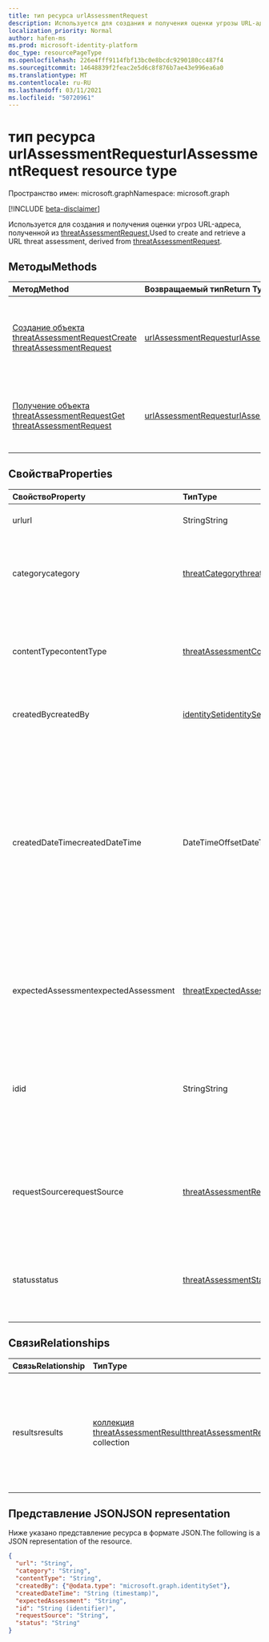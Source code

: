 ```yaml
---
title: тип ресурса urlAssessmentRequest
description: Используется для создания и получения оценки угрозы URL-адреса.
localization_priority: Normal
author: hafen-ms
ms.prod: microsoft-identity-platform
doc_type: resourcePageType
ms.openlocfilehash: 226e4fff9114fbf13bc0e8bcdc9290180cc487f4
ms.sourcegitcommit: 14648839f2feac2e5d6c8f876b7ae43e996ea6a0
ms.translationtype: MT
ms.contentlocale: ru-RU
ms.lasthandoff: 03/11/2021
ms.locfileid: "50720961"
---
```

# <a name="urlassessmentrequest-resource-type"></a><span data-ttu-id="20dd7-103">тип ресурса urlAssessmentRequest</span><span class="sxs-lookup"><span data-stu-id="20dd7-103">urlAssessmentRequest resource type</span></span>

<span data-ttu-id="20dd7-104">Пространство имен: microsoft.graph</span><span class="sxs-lookup"><span data-stu-id="20dd7-104">Namespace: microsoft.graph</span></span>

[!INCLUDE [beta-disclaimer](../../includes/beta-disclaimer.md)]

<span data-ttu-id="20dd7-105">Используется для создания и получения оценки угроз URL-адреса, полученной из [threatAssessmentRequest.](threatAssessmentRequest.md)</span><span class="sxs-lookup"><span data-stu-id="20dd7-105">Used to create and retrieve a URL threat assessment, derived from [threatAssessmentRequest](threatAssessmentRequest.md).</span></span>

## <a name="methods"></a><span data-ttu-id="20dd7-106">Методы</span><span class="sxs-lookup"><span data-stu-id="20dd7-106">Methods</span></span>

| <span data-ttu-id="20dd7-107">Метод</span><span class="sxs-lookup"><span data-stu-id="20dd7-107">Method</span></span>       | <span data-ttu-id="20dd7-108">Возвращаемый тип</span><span class="sxs-lookup"><span data-stu-id="20dd7-108">Return Type</span></span> | <span data-ttu-id="20dd7-109">Описание</span><span class="sxs-lookup"><span data-stu-id="20dd7-109">Description</span></span> |
|:-------------|:------------|:------------|
| [<span data-ttu-id="20dd7-110">Создание объекта threatAssessmentRequest</span><span class="sxs-lookup"><span data-stu-id="20dd7-110">Create threatAssessmentRequest</span></span>](../api/informationprotection-post-threatassessmentrequests.md) | [<span data-ttu-id="20dd7-111">urlAssessmentRequest</span><span class="sxs-lookup"><span data-stu-id="20dd7-111">urlAssessmentRequest</span></span>](urlAssessmentRequest.md) | <span data-ttu-id="20dd7-112">Создайте новый запрос на оценку URL-адресов, разместив **объект urlAssessmentRequest.**</span><span class="sxs-lookup"><span data-stu-id="20dd7-112">Create a new URL assessment request by posting an **urlAssessmentRequest** object.</span></span> |
| [<span data-ttu-id="20dd7-113">Получение объекта threatAssessmentRequest</span><span class="sxs-lookup"><span data-stu-id="20dd7-113">Get threatAssessmentRequest</span></span>](../api/threatassessmentrequest-get.md) | [<span data-ttu-id="20dd7-114">urlAssessmentRequest</span><span class="sxs-lookup"><span data-stu-id="20dd7-114">urlAssessmentRequest</span></span>](urlassessmentrequest.md) | <span data-ttu-id="20dd7-115">Ознакомьтесь с свойствами и отношениями объекта **urlAssessmentRequest.**</span><span class="sxs-lookup"><span data-stu-id="20dd7-115">Read the properties and relationships of a **urlAssessmentRequest** object.</span></span> |

## <a name="properties"></a><span data-ttu-id="20dd7-116">Свойства</span><span class="sxs-lookup"><span data-stu-id="20dd7-116">Properties</span></span>

| <span data-ttu-id="20dd7-117">Свойство</span><span class="sxs-lookup"><span data-stu-id="20dd7-117">Property</span></span>     | <span data-ttu-id="20dd7-118">Тип</span><span class="sxs-lookup"><span data-stu-id="20dd7-118">Type</span></span>        | <span data-ttu-id="20dd7-119">Описание</span><span class="sxs-lookup"><span data-stu-id="20dd7-119">Description</span></span> |
|:-------------|:------------|:------------|
|<span data-ttu-id="20dd7-120">url</span><span class="sxs-lookup"><span data-stu-id="20dd7-120">url</span></span>|<span data-ttu-id="20dd7-121">String</span><span class="sxs-lookup"><span data-stu-id="20dd7-121">String</span></span>|<span data-ttu-id="20dd7-122">Строка URL-адреса.</span><span class="sxs-lookup"><span data-stu-id="20dd7-122">The URL string.</span></span>|
|<span data-ttu-id="20dd7-123">category</span><span class="sxs-lookup"><span data-stu-id="20dd7-123">category</span></span>|[<span data-ttu-id="20dd7-124">threatCategory</span><span class="sxs-lookup"><span data-stu-id="20dd7-124">threatCategory</span></span>](enums.md#threatcategory-values)|<span data-ttu-id="20dd7-125">Категория угроз.</span><span class="sxs-lookup"><span data-stu-id="20dd7-125">The threat category.</span></span> <span data-ttu-id="20dd7-126">Возможные значения: `spam`, `phishing`, `malware`.</span><span class="sxs-lookup"><span data-stu-id="20dd7-126">Possible values are: `spam`, `phishing`, `malware`.</span></span>|
|<span data-ttu-id="20dd7-127">contentType</span><span class="sxs-lookup"><span data-stu-id="20dd7-127">contentType</span></span>|[<span data-ttu-id="20dd7-128">threatAssessmentContentType</span><span class="sxs-lookup"><span data-stu-id="20dd7-128">threatAssessmentContentType</span></span>](enums.md#threatassessmentcontenttype-values)|<span data-ttu-id="20dd7-129">Тип контента оценки угрозы.</span><span class="sxs-lookup"><span data-stu-id="20dd7-129">The content type of the threat assessment.</span></span> <span data-ttu-id="20dd7-130">Возможные значения: `mail`, `url`, `file`.</span><span class="sxs-lookup"><span data-stu-id="20dd7-130">Possible values are: `mail`, `url`, `file`.</span></span>|
|<span data-ttu-id="20dd7-131">createdBy</span><span class="sxs-lookup"><span data-stu-id="20dd7-131">createdBy</span></span>|[<span data-ttu-id="20dd7-132">identitySet</span><span class="sxs-lookup"><span data-stu-id="20dd7-132">identitySet</span></span>](identityset.md)|<span data-ttu-id="20dd7-133">Создатель запроса на оценку угроз.</span><span class="sxs-lookup"><span data-stu-id="20dd7-133">The threat assessment request creator.</span></span>|
|<span data-ttu-id="20dd7-134">createdDateTime</span><span class="sxs-lookup"><span data-stu-id="20dd7-134">createdDateTime</span></span>|<span data-ttu-id="20dd7-135">DateTimeOffset</span><span class="sxs-lookup"><span data-stu-id="20dd7-135">DateTimeOffset</span></span>|<span data-ttu-id="20dd7-136">Тип Timestamp представляет сведения о времени и дате с использованием формата ISO 8601 (всегда применяется формат UTC).</span><span class="sxs-lookup"><span data-stu-id="20dd7-136">The Timestamp type represents date and time information using ISO 8601 format and is always in UTC time.</span></span> <span data-ttu-id="20dd7-137">Например, значение полуночи 1 января 2014 г. в формате UTC: `2014-01-01T00:00:00Z`.</span><span class="sxs-lookup"><span data-stu-id="20dd7-137">For example, midnight UTC on Jan 1, 2014 is `2014-01-01T00:00:00Z`.</span></span>|
|<span data-ttu-id="20dd7-138">expectedAssessment</span><span class="sxs-lookup"><span data-stu-id="20dd7-138">expectedAssessment</span></span>|[<span data-ttu-id="20dd7-139">threatExpectedAssessment</span><span class="sxs-lookup"><span data-stu-id="20dd7-139">threatExpectedAssessment</span></span>](enums.md#threatexpectedassessment-values)|<span data-ttu-id="20dd7-140">Ожидаемая оценка от ubmitter.</span><span class="sxs-lookup"><span data-stu-id="20dd7-140">The expected assessment from the ubmitter.</span></span> <span data-ttu-id="20dd7-141">Возможные значения: `block`, `unblock`.</span><span class="sxs-lookup"><span data-stu-id="20dd7-141">Possible values are: `block`, `unblock`.</span></span>|
|<span data-ttu-id="20dd7-142">id</span><span class="sxs-lookup"><span data-stu-id="20dd7-142">id</span></span>|<span data-ttu-id="20dd7-143">String</span><span class="sxs-lookup"><span data-stu-id="20dd7-143">String</span></span>|<span data-ttu-id="20dd7-144">Идентификатор запроса на оценку угрозы — это уникальный идентификатор глобального идентификатора (GUID).</span><span class="sxs-lookup"><span data-stu-id="20dd7-144">The threat assessment request ID is a globally unique identifier (GUID).</span></span>|
|<span data-ttu-id="20dd7-145">requestSource</span><span class="sxs-lookup"><span data-stu-id="20dd7-145">requestSource</span></span>|[<span data-ttu-id="20dd7-146">threatAssessmentRequestSource</span><span class="sxs-lookup"><span data-stu-id="20dd7-146">threatAssessmentRequestSource</span></span>](enums.md#threatassessmentrequestsource-values)|<span data-ttu-id="20dd7-147">Источник запроса на оценку угрозы.</span><span class="sxs-lookup"><span data-stu-id="20dd7-147">The source of the threat assessment request.</span></span> <span data-ttu-id="20dd7-148">Возможные значения: `user`, `administrator`.</span><span class="sxs-lookup"><span data-stu-id="20dd7-148">Possible values are: `user`, `administrator`.</span></span>|
|<span data-ttu-id="20dd7-149">status</span><span class="sxs-lookup"><span data-stu-id="20dd7-149">status</span></span>|[<span data-ttu-id="20dd7-150">threatAssessmentStatus</span><span class="sxs-lookup"><span data-stu-id="20dd7-150">threatAssessmentStatus</span></span>](enums.md#threatassessmentstatus-values)|<span data-ttu-id="20dd7-151">Состояние процесса оценки.</span><span class="sxs-lookup"><span data-stu-id="20dd7-151">The assessment process status.</span></span> <span data-ttu-id="20dd7-152">Возможные значения: `pending`, `completed`.</span><span class="sxs-lookup"><span data-stu-id="20dd7-152">Possible values are: `pending`, `completed`.</span></span>|

## <a name="relationships"></a><span data-ttu-id="20dd7-153">Связи</span><span class="sxs-lookup"><span data-stu-id="20dd7-153">Relationships</span></span>

| <span data-ttu-id="20dd7-154">Связь</span><span class="sxs-lookup"><span data-stu-id="20dd7-154">Relationship</span></span> | <span data-ttu-id="20dd7-155">Тип</span><span class="sxs-lookup"><span data-stu-id="20dd7-155">Type</span></span>        | <span data-ttu-id="20dd7-156">Описание</span><span class="sxs-lookup"><span data-stu-id="20dd7-156">Description</span></span> |
|:-------------|:------------|:------------|
|<span data-ttu-id="20dd7-157">results</span><span class="sxs-lookup"><span data-stu-id="20dd7-157">results</span></span>|<span data-ttu-id="20dd7-158">[коллекция threatAssessmentResult](threatassessmentresult.md)</span><span class="sxs-lookup"><span data-stu-id="20dd7-158">[threatAssessmentResult](threatassessmentresult.md) collection</span></span>|<span data-ttu-id="20dd7-159">Коллекция результатов оценки угроз.</span><span class="sxs-lookup"><span data-stu-id="20dd7-159">A collection of threat assessment results.</span></span> <span data-ttu-id="20dd7-160">Только для чтения.</span><span class="sxs-lookup"><span data-stu-id="20dd7-160">Read-only.</span></span> <span data-ttu-id="20dd7-161">По умолчанию это `GET /threatAssessmentRequests/{id}` свойство не возвращается, если оно не `$expand` применяется.</span><span class="sxs-lookup"><span data-stu-id="20dd7-161">By default, a `GET /threatAssessmentRequests/{id}` does not return this property unless you apply `$expand` on it.</span></span>|

## <a name="json-representation"></a><span data-ttu-id="20dd7-162">Представление JSON</span><span class="sxs-lookup"><span data-stu-id="20dd7-162">JSON representation</span></span>

<span data-ttu-id="20dd7-163">Ниже указано представление ресурса в формате JSON.</span><span class="sxs-lookup"><span data-stu-id="20dd7-163">The following is a JSON representation of the resource.</span></span>

<!-- {
  "blockType": "resource",
  "optionalProperties": [

  ],
  "@odata.type": "microsoft.graph.urlAssessmentRequest",
  "keyProperty": "id"
}-->

```json
{
  "url": "String",
  "category": "String",
  "contentType": "String",
  "createdBy": {"@odata.type": "microsoft.graph.identitySet"},
  "createdDateTime": "String (timestamp)",
  "expectedAssessment": "String",
  "id": "String (identifier)",
  "requestSource": "String",
  "status": "String"
}
```

<!-- uuid: 16cd6b66-4b1a-43a1-adaf-3a886856ed98
2019-02-04 14:57:30 UTC -->
<!-- {
  "type": "#page.annotation",
  "description": "urlAssessmentRequest resource",
  "keywords": "",
  "section": "documentation",
  "tocPath": ""
}-->


